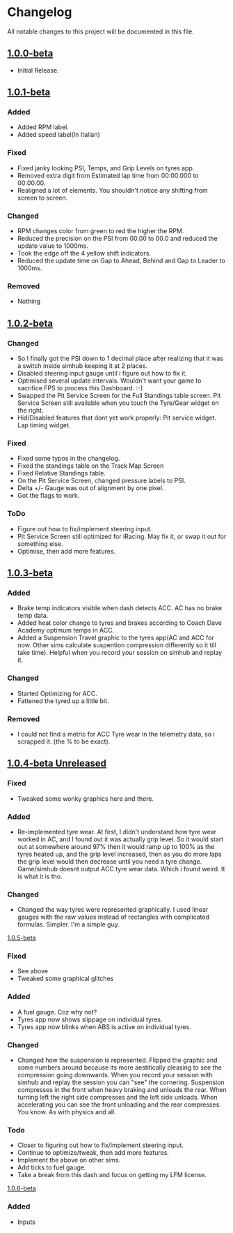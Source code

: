 # Changelog

All notable changes to this project will be documented in this file.

## [1.0.0-beta]

- Initial Release.

## [1.0.1-beta]

### Added

- Added RPM label.
- Added speed label(In Italian)

### Fixed

- Fixed janky looking PSI, Temps, and Grip Levels on tyres app.
- Removed extra digit from Estimated lap time from 00:00.000 to 00:00.00.
- Realigned a lot of elements. You shouldn't notice any shifting from screen to screen.

### Changed

- RPM changes color from green to red the higher the RPM.
- Reduced the precision on the PSI from 00.00 to 00.0 and reduced the update value to 1000ms.
- Took the edge off the 4 yellow shift indicators.
- Reduced the update time on Gap to Ahead, Behind and Gap to Leader to 1000ms.

### Removed

- Nothing

## [1.0.2-beta]

### Changed

- So I finally got the PSI down to 1 decimal place after realizing that it was a switch inside simhub keeping it at 2 places.
- Disabled steering input gauge until i figure out how to fix it.
- Optimised several update intervals. Wouldn't want your game to sacrifice FPS to process this Dashboard. :-)
- Swapped the Pit Service Screen for the Full Standings table screen. Pit Service Screen still available when you touch the Tyre/Gear widget on the right.
- Hid/Disabled features that dont yet work properly: Pit service widget. Lap timing widget.

### Fixed

- Fixed some typos in the changelog.
- Fixed the standings table on the Track Map Screen
- Fixed Relative Standings table.
- On the Pit Service Screen, changed pressure labels to PSI.
- Delta +/- Gauge was out of alignment by one pixel.
- Got the flags to work.

### ToDo

- Figure out how to fix/implement steering input.
- Pit Service Screen still optimized for iRacing. May fix it, or swap it out for something else.
- Optimise, then add more features.




## [1.0.3-beta]

### Added

- Brake temp indicators visible when dash detects ACC. AC has no brake temp data.
- Added heat color change to tyres and brakes according to Coach Dave Academy optimum temps in ACC.
- Added a Suspension Travel graphic to the tyres app(AC and ACC for now. Other sims calculate suspention compression differently so it till take time). Helpful when you record your session on simhub and replay it.

### Changed

- Started Optimizing for ACC.
- Fattened the tyred up a little bit. 
  
### Removed

- I could not find a metric for ACC Tyre wear in the telemetry data, so i scrapped it. (the % to be exact).



## [1.0.4-beta Unreleased]


### Fixed

- Tweaked some wonky graphics here and there. 

### Added

- Re-implemented tyre wear. At first, I didn't understand how tyre wear worked in AC, and I found out it was actually grip level. So it would start out at somewhere around 97% then it would ramp up to 100% as the tyres heated up, and the grip level increased, then as you do more laps the grip level would then decrease until you need a tyre change. Game/simhub doesnt output ACC tyre wear data. Which i found weird. It is what it is tho. 

### Changed

- Changed the way tyres were represented graphically. I used linear gauges with the raw values instead of rectangles with complicated formulas. Simpler. I'm a simple guy. 

[1.0.5-beta]

### Fixed

- See above
- Tweaked some graphical glitches

### Added

- A fuel gauge. Coz why not?
- Tyres app now shows slippage on individual tyres. 
- Tyres app now blinks when ABS is active on individual tyres.

### Changed

- Changed how the suspension is represented. Flipped the graphic and some numbers around because its more aestitically pleasing to see the compression going downwards. When you record your session with simhub and replay the session you can "see" the cornering. Suspension compresses in the front when heavy braking and unloads the rear. When turning left the right side compresses and the left side unloads. When accelerating you can see the front unloading and the rear compresses. You know. As with physics and all. 


### Todo

- Closer to figuring out how to fix/implement steering input.
- Continue to optimize/tweak, then add more features.
- Implement the above on other sims.
- Add ticks to fuel gauge. 
- Take a break from this dash and focus on getting my LFM license. 

[1.0.6-beta]

### Added

- Inputs



[1.0.0-beta]: https://github.com/lerontonge/Mission-Data-Dash-for-AC-ACC-AM2/releases/tag/v1.0.0-beta
[1.0.1-beta]: https://github.com/lerontonge/Mission-Data-Dash-for-AC-ACC-AM2/releases/tag/v1.0.1-beta
[1.0.2-beta]: https://github.com/lerontonge/Mission-Data-Dash-for-AC-ACC-AM2/releases/tag/v1.0.2-beta
[1.0.3-beta]: https://github.com/lerontonge/Mission-Data-Dash-for-AC-ACC-AM2/releases/tag/v1.0.3-beta
[1.0.4-beta Unreleased]: https://github.com/lerontonge/Mission-Data-Dash-for-AC-ACC-AM2/releases/tag/v1.0.4-beta
[1.0.5-beta]: https://github.com/lerontonge/Mission-Data-Dash-for-AC-ACC-AM2/releases/tag/v1.0.5-beta
[1.0.6-beta]: https://github.com/lerontonge/Mission-Data-Dash-for-AC-ACC-AM2/releases/tag/v1.0.6-beta